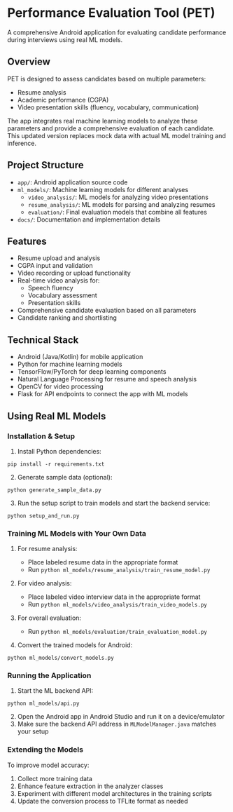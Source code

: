 # Performance Evaluation Tool (PET)

A comprehensive Android application for evaluating candidate performance during interviews using real ML models.

## Overview

PET is designed to assess candidates based on multiple parameters:

-   Resume analysis
-   Academic performance (CGPA)
-   Video presentation skills (fluency, vocabulary, communication)

The app integrates real machine learning models to analyze these parameters and provide a comprehensive evaluation of each candidate. This updated version replaces mock data with actual ML model training and inference.

## Project Structure

-   `app/`: Android application source code
-   `ml_models/`: Machine learning models for different analyses
    -   `video_analysis/`: ML models for analyzing video presentations
    -   `resume_analysis/`: ML models for parsing and analyzing resumes
    -   `evaluation/`: Final evaluation models that combine all features
-   `docs/`: Documentation and implementation details

## Features

-   Resume upload and analysis
-   CGPA input and validation
-   Video recording or upload functionality
-   Real-time video analysis for:
    -   Speech fluency
    -   Vocabulary assessment
    -   Presentation skills
-   Comprehensive candidate evaluation based on all parameters
-   Candidate ranking and shortlisting

## Technical Stack

-   Android (Java/Kotlin) for mobile application
-   Python for machine learning models
-   TensorFlow/PyTorch for deep learning components
-   Natural Language Processing for resume and speech analysis
-   OpenCV for video processing
-   Flask for API endpoints to connect the app with ML models

## Using Real ML Models

### Installation & Setup

1. Install Python dependencies:

```
pip install -r requirements.txt
```

2. Generate sample data (optional):

```
python generate_sample_data.py
```

3. Run the setup script to train models and start the backend service:

```
python setup_and_run.py
```

### Training ML Models with Your Own Data

1. For resume analysis:

    - Place labeled resume data in the appropriate format
    - Run `python ml_models/resume_analysis/train_resume_model.py`

2. For video analysis:

    - Place labeled video interview data in the appropriate format
    - Run `python ml_models/video_analysis/train_video_models.py`

3. For overall evaluation:

    - Run `python ml_models/evaluation/train_evaluation_model.py`

4. Convert the trained models for Android:

```
python ml_models/convert_models.py
```

### Running the Application

1. Start the ML backend API:

```
python ml_models/api.py
```

2. Open the Android app in Android Studio and run it on a device/emulator
3. Make sure the backend API address in `MLModelManager.java` matches your setup

### Extending the Models

To improve model accuracy:

1. Collect more training data
2. Enhance feature extraction in the analyzer classes
3. Experiment with different model architectures in the training scripts
4. Update the conversion process to TFLite format as needed
